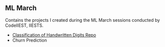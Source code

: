 ## ML March
Contains the projects I created during the ML March sessions conducted by CodeIIEST, IIESTS.
- [Classification of Handwritten Digits Repo](https://github.com/Subhranil2004/digits-in-ink)
- Churn Prediction
